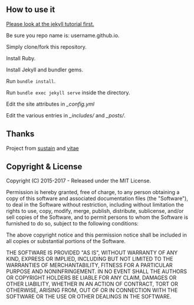 

## How to use it

[Please look at the jekyll tutorial first.](https://jekyllrb.com/docs/)

Be sure you repo name is: username.github.io.

Simply clone/fork this repository.

Install Ruby.

Install Jekyll and bundler gems.

Run `bundle install`.

Run `bundle exec jekyll serve` inside the directory.

Edit the site attributes in *_config.yml*

Edit the various entries in *_includes/* and *_posts/*.



## Thanks

Project  from [sustain](https://github.com/jekyller/sustain) and
[vitae](https://github.com/jekyller/vitae)


## Copyright & License

Copyright (C) 2015-2017 - Released under the MIT License.

Permission is hereby granted, free of charge, to any person obtaining a copy of this software and associated documentation files (the "Software"), to deal in the Software without restriction, including without limitation the rights to use, copy, modify, merge, publish, distribute, sublicense, and/or sell copies of the Software, and to permit persons to whom the Software is furnished to do so, subject to the following conditions:

The above copyright notice and this permission notice shall be included in all copies or substantial portions of the Software.

THE SOFTWARE IS PROVIDED "AS IS", WITHOUT WARRANTY OF ANY KIND, EXPRESS OR IMPLIED, INCLUDING BUT NOT LIMITED TO THE WARRANTIES OF MERCHANTABILITY, FITNESS FOR A PARTICULAR PURPOSE AND
NONINFRINGEMENT. IN NO EVENT SHALL THE AUTHORS OR COPYRIGHT HOLDERS BE LIABLE FOR ANY CLAIM, DAMAGES OR OTHER LIABILITY, WHETHER IN AN ACTION OF CONTRACT, TORT OR OTHERWISE, ARISING FROM, OUT OF OR IN CONNECTION WITH THE SOFTWARE OR THE USE OR OTHER DEALINGS IN THE SOFTWARE.
